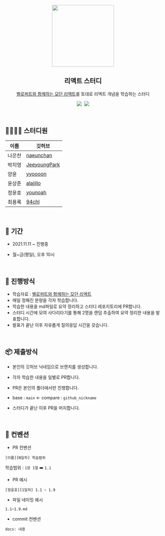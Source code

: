<p align="middle" >
  <img width="200px;" src="https://user-images.githubusercontent.com/41064875/141121330-5619ba38-e0d1-4638-b7f5-520b6da46821.png"/>
</p>
<h2 align="middle">리액트 스터디</h2>
<p align="middle"><a href="https://react.vlpt.us/">벨로퍼트와 함께하는 모던 리액트</a>를 토대로 리액트 개념을 학습하는 스터디</p>
<p align="middle">
  <img src="https://img.shields.io/badge/React-61dafb?style=flat-square&logo=React&logoColor=white"/></a>&nbsp
  <img src="https://img.shields.io/badge/language-md-md.svg?style=flat-square"/>
</p>

<br />



## 👨‍👩‍👧‍👦 스터디원

| 이름   | 깃허브                                          |
| ------ | ----------------------------------------------- |
| 나은찬 | [naeunchan](https://github.com/naeunchan)       |
| 박지영 | [JeeyoungPark](https://github.com/JeeyoungPark) |
| 양윤   | [yyoooon](https://github.com/yyoooon)           |
| 윤상준 | [alajillo](https://github.com/alajillo)         |
| 정윤호 | [younoah](https://github.com/younoah)           |
| 최용록 | [94chl](https://github.com/94chl)               |



<br />



## 📆 기간

- 2021.11.11 ~ 진행중

- 월~금(평일), 오후 10시



<br />



## 📌 진행방식

- 학습자료 : [벨로퍼트와 함께하는 모던 리액트](https://react.vlpt.us/) 
- 매일 정해진 분량을 각자 학습합니다.
- 학습한 내용을 md파일로 요약 정리하고 스터디 레포지토리에 PR합니다.
- 스터디 시간에 모여 사다리타기를 통해 2명을 랜덤 추출하여 요약 정리한 내용을 발표합니다.
- 발표가 끝난 이후 자유롭게 질의응답 시간을 갖습니다.



<br />



##  📦 제출방식

- 본인의 깃허브 닉네임으로 브랜치를 생성합니다.
- 각자 학습한 내용을 일별로 PR합니다.
- PR은 본인의 폴더에서만 진행합니다.

- base : `main` ← compare : `github_nickname`
- 스터디가 끝난 이후 PR을 머지합니다.



<br />



## 📝 컨벤션

- PR 컨벤션

```
[이름][N일차] 학습범위
```

학습범위 : `1장 1절`  ➡️ `1.1`



- PR 예시

```
[정윤호][1일차] 1.1 ~ 1.9
```



- 파일 네이밍 예시

```
1.1~1.9.md
```



- commit 컨벤션

```
docs: 내용
```



